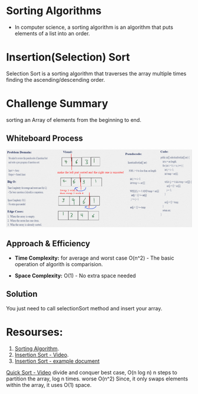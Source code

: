 # Sorting Algorithms

- In computer science, a sorting algorithm is an algorithm that puts elements of a list into an order. 

# Insertion(Selection) Sort
Selection Sort is a sorting algorithm that traverses the array multiple times finding the ascending/descending order.

# Challenge Summary
<!-- Description of the challenge -->
 sorting an Array of elements from the beginning to end. 
 

## Whiteboard Process
<!-- Embedded whiteboard image -->
![InsertionSort](../../challenges/Sort/app/src/main/resources/insertionSort.png)

## Approach & Efficiency
<!-- What approach did you take? Why? What is the Big O space/time for this approach? -->
- **Time Complexity:** for average and worst case O(n^2) - The basic operation of algorith is comparision.

- **Space Complexity:** O(1) - No extra space needed

## Solution
<!-- Show how to run your code, and examples of it in action -->
You just need to call selectionSort method and insert your array.

# Resourses: 
1. [Sorting Algorithm](https://en.wikipedia.org/wiki/Sorting_algorithm).
2. [Insertion Sort - Video](https://www.youtube.com/watch?v=JecAk1FAOck).
3. [Insertion Sort - example document](https://codefellows.github.io/common_curriculum/data_structures_and_algorithms/Code_401/class-26/solutions/BLOG)











[Quick Sort - Video](https://www.youtube.com/watch?v=9pKDE0cuuAw)
divide and conquer
best case, O(n log n)  n steps to partition the array, log n times.
worse O(n^2)
Since, it only swaps elements within the array, it uses O(1) space.